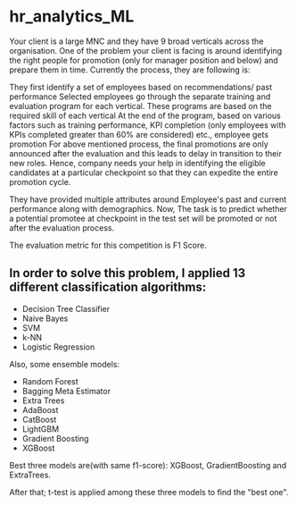 # hr_analytics_ML

Your client is a large MNC and they have 9 broad verticals across the organisation. One of the problem your client is facing is around identifying the right people for promotion (only for manager position and below) and prepare them in time. Currently the process, they are following is:

They first identify a set of employees based on recommendations/ past performance
Selected employees go through the separate training and evaluation program for each vertical. These programs are based on the required skill of each vertical
At the end of the program, based on various factors such as training performance, KPI completion (only employees with KPIs completed greater than 60% are considered) etc., employee gets promotion
For above mentioned process, the final promotions are only announced after the evaluation and this leads to delay in transition to their new roles. Hence, company needs your help in identifying the eligible candidates at a particular checkpoint so that they can expedite the entire promotion cycle.

They have provided multiple attributes around Employee's past and current performance along with demographics. Now, The task is to predict whether a potential promotee at checkpoint in the test set will be promoted or not after the evaluation process.

The evaluation metric for this competition is F1 Score.

In order to solve this problem, I applied 13 different classification algorithms:
---
- Decision Tree Classifier
- Naive Bayes
- SVM
- k-NN
- Logistic Regression

Also, some ensemble models:
- Random Forest
- Bagging Meta Estimator
- Extra Trees 
- AdaBoost
- CatBoost
- LightGBM
- Gradient Boosting
- XGBoost

Best three models are(with same f1-score): XGBoost, GradientBoosting and ExtraTrees.  

After that; t-test is applied among these three models to find the "best one".

 
